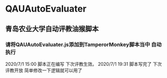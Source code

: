 # QAUAutoEvaluater
## 青岛农业大学自动评教油猴脚本
### 请将QAUAutoEvaluater.js添加到TamperorMonkey脚本当中 自动执行
2020/7/1 15:00 脚本正在编写 下次评教生效。
2020/7/1 19:31 脚本写完了 下次评教开放 简单修改一下逻辑就可以用了
